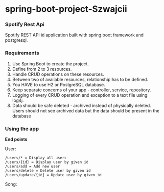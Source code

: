 # spring-boot-project-Szwajcii

### Spotify Rest Api

   Spotify REST API id application built with spring boot framework and postgresql.

### Requirements

1. Use Spring Boot to create the project.
2. Define from 2 to 3 resources.
3. Handle CRUD operations on these resources.
4. Between two of available resources, relationship has to be defined.
5. You HAVE to use H2 or PostgreSQL database.
6. Keep separate concerns of your app - controller, service, repository.
7. Logging of every CRUD operation and exception to a text file using log4j.
8. Data should be safe deleted - archived instead of physically deleted. Users should not see archived data but the data should    be present in the database

### Using the app

**End points**

User:
```
/users/* = Display all users
/users/{id} = Display user by given id
/users/add = Add new user
/users/delete = Delete user by given id
/users/update/{id} = Update user by given id

```
Song:
```
